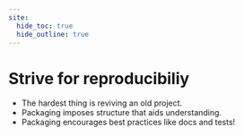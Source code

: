```yaml
---
site:
  hide_toc: true
  hide_outline: true
---
```




# Strive for reproducibiliy

- The hardest thing is reviving an old project.
- Packaging imposes structure that aids understanding.
- Packaging encourages best practices like docs and tests!
